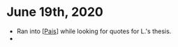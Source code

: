 # June 19th, 2020
- Ran into [[Pais]] while looking for quotes for L.'s thesis.
- 

[//begin]: # "Autogenerated link references for markdown compatibility"
[Pais]: ../pais.md "Pais"
[//end]: # "Autogenerated link references"